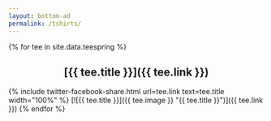```yaml
---
layout: bottom-ad
permalink: /tshirts/
---
```


<style>h2{ text-align: center; } .entry img{ max-width: 500px; }</style>

{% for tee in site.data.teespring %}
## [{{ tee.title }}]({{ tee.link }})
{% include twitter-facebook-share.html url=tee.link text=tee.title width="100%" %}
[![{{ tee.title }}]({{ tee.image }} "{{ tee.title }}")]({{ tee.link }})
{% endfor %}
